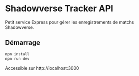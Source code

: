 # Shadowverse Tracker API

Petit service Express pour gérer les enregistrements de matchs Shadowverse.

## Démarrage

```bash
npm install
npm run dev
```
Accessible sur http://localhost:3000
